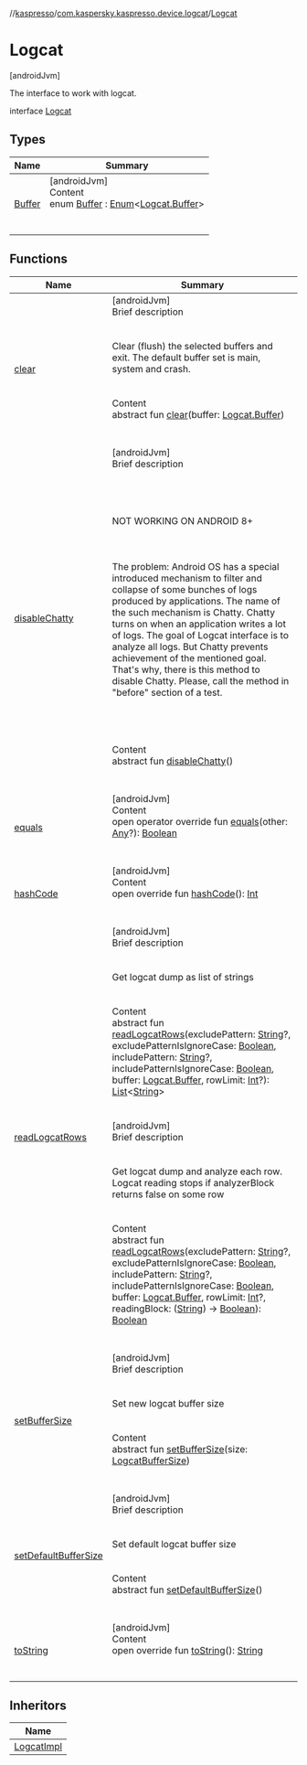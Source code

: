 //[kaspresso](../../index.md)/[com.kaspersky.kaspresso.device.logcat](../index.md)/[Logcat](index.md)



# Logcat  
 [androidJvm] 

The interface to work with logcat.

interface [Logcat](index.md)   


## Types  
  
|  Name|  Summary| 
|---|---|
| [Buffer](-buffer/index.md)| [androidJvm]  <br>Content  <br>enum [Buffer](-buffer/index.md) : [Enum](https://kotlinlang.org/api/latest/jvm/stdlib/kotlin/-enum/index.html)<[Logcat.Buffer](-buffer/index.md)>   <br><br><br>


## Functions  
  
|  Name|  Summary| 
|---|---|
| [clear](clear.md)| [androidJvm]  <br>Brief description  <br><br><br>Clear (flush) the selected buffers and exit. The default buffer set is main, system and crash.<br><br>  <br>Content  <br>abstract fun [clear](clear.md)(buffer: [Logcat.Buffer](-buffer/index.md))  <br><br><br>
| [disableChatty](disable-chatty.md)| [androidJvm]  <br>Brief description  <br><br><br><br><br>NOT WORKING ON ANDROID 8+<br><br><br><br>The problem: Android OS has a special introduced mechanism to filter and collapse of some bunches of logs produced by applications. The name of the such mechanism is Chatty. Chatty turns on when an application writes a lot of logs. The goal of Logcat interface is to analyze all logs. But Chatty prevents achievement of the mentioned goal. That's why, there is this method to disable Chatty. Please, call the method in "before" section of a test.<br><br><br><br>  <br>Content  <br>abstract fun [disableChatty](disable-chatty.md)()  <br><br><br>
| [equals](https://kotlinlang.org/api/latest/jvm/stdlib/kotlin/-any/equals.html)| [androidJvm]  <br>Content  <br>open operator override fun [equals](https://kotlinlang.org/api/latest/jvm/stdlib/kotlin/-any/equals.html)(other: [Any](https://kotlinlang.org/api/latest/jvm/stdlib/kotlin/-any/index.html)?): [Boolean](https://kotlinlang.org/api/latest/jvm/stdlib/kotlin/-boolean/index.html)  <br><br><br>
| [hashCode](https://kotlinlang.org/api/latest/jvm/stdlib/kotlin/-any/hash-code.html)| [androidJvm]  <br>Content  <br>open override fun [hashCode](https://kotlinlang.org/api/latest/jvm/stdlib/kotlin/-any/hash-code.html)(): [Int](https://kotlinlang.org/api/latest/jvm/stdlib/kotlin/-int/index.html)  <br><br><br>
| [readLogcatRows](read-logcat-rows.md)| [androidJvm]  <br>Brief description  <br><br><br>Get logcat dump as list of strings<br><br>  <br>Content  <br>abstract fun [readLogcatRows](read-logcat-rows.md)(excludePattern: [String](https://kotlinlang.org/api/latest/jvm/stdlib/kotlin/-string/index.html)?, excludePatternIsIgnoreCase: [Boolean](https://kotlinlang.org/api/latest/jvm/stdlib/kotlin/-boolean/index.html), includePattern: [String](https://kotlinlang.org/api/latest/jvm/stdlib/kotlin/-string/index.html)?, includePatternIsIgnoreCase: [Boolean](https://kotlinlang.org/api/latest/jvm/stdlib/kotlin/-boolean/index.html), buffer: [Logcat.Buffer](-buffer/index.md), rowLimit: [Int](https://kotlinlang.org/api/latest/jvm/stdlib/kotlin/-int/index.html)?): [List](https://kotlinlang.org/api/latest/jvm/stdlib/kotlin.collections/-list/index.html)<[String](https://kotlinlang.org/api/latest/jvm/stdlib/kotlin/-string/index.html)>  <br><br><br>[androidJvm]  <br>Brief description  <br><br><br>Get logcat dump and analyze each row. Logcat reading stops if analyzerBlock returns false on some row<br><br>  <br>Content  <br>abstract fun [readLogcatRows](read-logcat-rows.md)(excludePattern: [String](https://kotlinlang.org/api/latest/jvm/stdlib/kotlin/-string/index.html)?, excludePatternIsIgnoreCase: [Boolean](https://kotlinlang.org/api/latest/jvm/stdlib/kotlin/-boolean/index.html), includePattern: [String](https://kotlinlang.org/api/latest/jvm/stdlib/kotlin/-string/index.html)?, includePatternIsIgnoreCase: [Boolean](https://kotlinlang.org/api/latest/jvm/stdlib/kotlin/-boolean/index.html), buffer: [Logcat.Buffer](-buffer/index.md), rowLimit: [Int](https://kotlinlang.org/api/latest/jvm/stdlib/kotlin/-int/index.html)?, readingBlock: ([String](https://kotlinlang.org/api/latest/jvm/stdlib/kotlin/-string/index.html)) -> [Boolean](https://kotlinlang.org/api/latest/jvm/stdlib/kotlin/-boolean/index.html)): [Boolean](https://kotlinlang.org/api/latest/jvm/stdlib/kotlin/-boolean/index.html)  <br><br><br>
| [setBufferSize](set-buffer-size.md)| [androidJvm]  <br>Brief description  <br><br><br>Set new logcat buffer size<br><br>  <br>Content  <br>abstract fun [setBufferSize](set-buffer-size.md)(size: [LogcatBufferSize](../-logcat-buffer-size/index.md))  <br><br><br>
| [setDefaultBufferSize](set-default-buffer-size.md)| [androidJvm]  <br>Brief description  <br><br><br>Set default logcat buffer size<br><br>  <br>Content  <br>abstract fun [setDefaultBufferSize](set-default-buffer-size.md)()  <br><br><br>
| [toString](https://kotlinlang.org/api/latest/jvm/stdlib/kotlin/-any/to-string.html)| [androidJvm]  <br>Content  <br>open override fun [toString](https://kotlinlang.org/api/latest/jvm/stdlib/kotlin/-any/to-string.html)(): [String](https://kotlinlang.org/api/latest/jvm/stdlib/kotlin/-string/index.html)  <br><br><br>


## Inheritors  
  
|  Name| 
|---|
| [LogcatImpl](../-logcat-impl/index.md)

